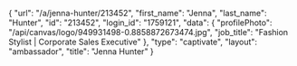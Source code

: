 {
    "url": "\/a\/jenna-hunter\/213452",
    "first_name": "Jenna",
    "last_name": "Hunter",
    "id": "213452",
    "login_id": "1759121",
    "data": {
        "profilePhoto": "\/api\/canvas\/logo\/949931498-0.8858872673474.jpg",
        "job_title": "Fashion Stylist | Corporate Sales Executive"
    },
    "type": "captivate",
    "layout": "ambassador",
    "title": "Jenna Hunter"
}